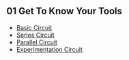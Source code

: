 ## 01 Get To Know Your Tools
- [Basic Circuit](https://vimeo.com/143347629)
- [Series Circuit](https://vimeo.com/143349402)
- [Parallel Circuit](https://vimeo.com/143350462)
- [Experimentation Circuit](https://vimeo.com/143351130)

